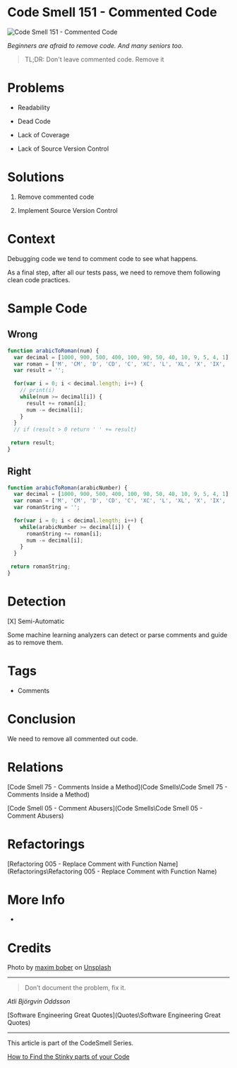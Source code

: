 # Code Smell 151 - Commented Code

![Code Smell 151 - Commented Code](maxim-bober-2qxFJPiyDsM-unsplash.jpg)

*Beginners are afraid to remove code. And many seniors too.*

> TL;DR: Don't leave commented code. Remove it

# Problems

- Readability

- Dead Code

- Lack of Coverage 

- Lack of Source Version Control

# Solutions

1. Remove commented code

2. Implement Source Version Control

# Context

Debugging code we tend to comment code to see what happens.

As a final step, after all our tests pass, we need to remove them following clean code practices.

# Sample Code

## Wrong

[Gist Url]: # (https://gist.github.com/mcsee/ff64e843938e642edb15cc473008bdc2)
```javascript
function arabicToRoman(num) {
  var decimal = [1000, 900, 500, 400, 100, 90, 50, 40, 10, 9, 5, 4, 1];
  var roman = ['M', 'CM', 'D', 'CD', 'C', 'XC', 'L', 'XL', 'X', 'IX', 'V', 'IV', 'I'];
  var result = '';
  
  for(var i = 0; i < decimal.length; i++) {
    // print(i)
    while(num >= decimal[i]) {
      result += roman[i];
      num -= decimal[i];
    }    
  }
  // if (result > 0 return ' ' += result)
  
 return result;
}
```

## Right

[Gist Url]: # (https://gist.github.com/mcsee/4d485268c773366069213c5b915acf89)
```javascript
function arabicToRoman(arabicNumber) {
  var decimal = [1000, 900, 500, 400, 100, 90, 50, 40, 10, 9, 5, 4, 1];
  var roman = ['M', 'CM', 'D', 'CD', 'C', 'XC', 'L', 'XL', 'X', 'IX', 'V', 'IV', 'I'];
  var romanString = '';
  
  for(var i = 0; i < decimal.length; i++) {
    while(arabicNumber >= decimal[i]) {
      romanString += roman[i];
      num -= decimal[i];
    }    
  }
  
 return romanString;
}
```

# Detection

[X] Semi-Automatic 

Some machine learning analyzers can detect or parse comments and guide as to remove them.

# Tags

- Comments

# Conclusion

We need to remove all commented out code.

# Relations

[Code Smell 75 - Comments Inside a Method](Code Smells\Code Smell 75 - Comments Inside a Method)

[Code Smell 05 - Comment Abusers](Code Smells\Code Smell 05 - Comment Abusers)

# Refactorings

[Refactoring 005 - Replace Comment with Function Name](Refactorings\Refactoring 005 - Replace Comment with Function Name)

# More Info

- []()

# Credits

Photo by [maxim bober](https://unsplash.com/@obalance) on [Unsplash](https://unsplash.com/)    

* * *

> Don’t document the problem, fix it.

_Atli Björgvin Oddsson_
 
[Software Engineering Great Quotes](Quotes\Software Engineering Great Quotes)

* * *

This article is part of the CodeSmell Series.

[How to Find the Stinky parts of your Code]()
